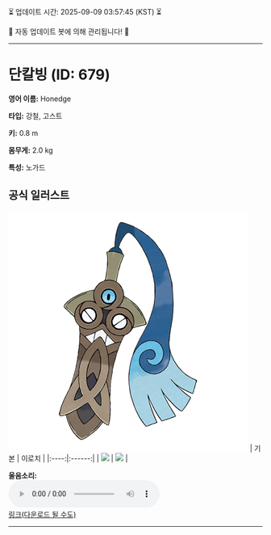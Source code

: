 
⏳ 업데이트 시간: 2025-09-09 03:57:45 (KST) ⏳

🤖 자동 업데이트 봇에 의해 관리됩니다! 🤖

---

# 단칼빙 (ID: 679)
**영어 이름:** Honedge

**타입:** 강철, 고스트

**키:** 0.8 m

**몸무게:** 2.0 kg

**특성:** 노가드

## 공식 일러스트
![](https://raw.githubusercontent.com/PokeAPI/sprites/master/sprites/pokemon/other/official-artwork/679.png)
| 기본 | 이로치 |
|:----:|:------:|
| <img src="http://play.pokemonshowdown.com/sprites/ani/honedge.gif" width="200"> | <img src="http://play.pokemonshowdown.com/sprites/ani-shiny/honedge.gif" width="200"> |

**울음소리:**<br><audio controls src="https://raw.githubusercontent.com/PokeAPI/cries/main/cries/pokemon/latest/679.ogg"></audio><br> [링크(다운로드 될 수도)](https://raw.githubusercontent.com/PokeAPI/cries/main/cries/pokemon/latest/679.ogg)


---

